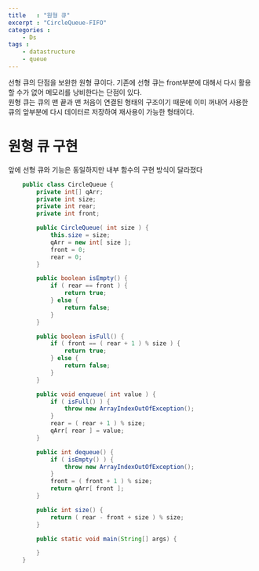```yaml
---
title   : "원형 큐"
excerpt : "CircleQueue-FIFO"
categories : 
    - Ds
tags :
    - datastructure
    - queue
---
```


선형 큐의 단점을 보완한 원형 큐이다. 기존에 선형 큐는 front부분에 대해서 다시 활용할 수가 없어 메모리를 낭비한다는 단점이 있다.  
원형 큐는 큐의 맨 끝과 맨 처음이 연결된 형태의 구조이기 때문에 이미 꺼내어 사용한 큐의 앞부분에 다시 데이터르 저장하여 재사용이 가능한 형태이다.  

# 원형 큐 구현  
앞에 선형 큐와 기능은 동일하지만 내부 함수의 구현 방식이 달라졌다  


```java
    public class CircleQueue {
        private int[] qArr;
        private int size;
        private int rear;
        private int front;

        public CircleQueue( int size ) {
            this.size = size;
            qArr = new int[ size ];
            front = 0;
            rear = 0;
        }

        public boolean isEmpty() {
            if ( rear == front ) {
                return true;
            } else {
                return false;
            }
        }

        public boolean isFull() {
            if ( front == ( rear + 1 ) % size ) {
                return true;
            } else {
                return false;
            }
        }

        public void enqueue( int value ) {
            if ( isFull() ) {
                throw new ArrayIndexOutOfException();
            }
            rear = ( rear + 1 ) % size;
            qArr[ rear ] = value;
        }

        public int dequeue() {
            if ( isEmpty() ) {
                throw new ArrayIndexOutOfException();
            }
            front = ( front + 1 ) % size;
            return qArr[ front ];
        }

        public int size() {
            return ( rear - front + size ) % size; 
        }

        public static void main(String[] args) {

        }
    }
```